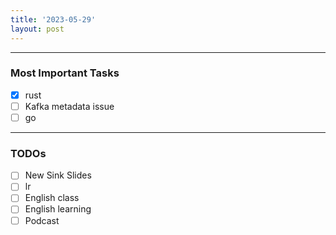 ```yaml
---
title: '2023-05-29'
layout: post
---
```


---

### Most Important Tasks

- [x] rust
- [ ] Kafka metadata issue
- [ ] go

---

### TODOs

- [ ] New Sink Slides
- [ ] lr
- [ ] English class
- [ ] English learning
- [ ] Podcast

